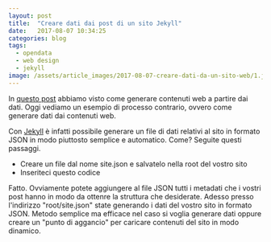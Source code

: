```yaml
---
layout: post
title:  "Creare dati dai post di un sito Jekyll"
date:   2017-08-07 10:34:25
categories: blog
tags:
  - opendata
  - web design
  - jekyll
image: /assets/article_images/2017-08-07-creare-dati-da-un-sito-web/1.jpeg
---
```


In [questo post](https://iltempe.github.io/blog/2017/08/05/generare-siti-da-dataset.html) abbiamo visto come generare contenuti web a partire dai dati. Oggi vediamo un esempio di processo contrario, ovvero come generare dati dai contenuti web.

Con [Jekyll](https://jekyllrb.com/) è infatti possibile generare un file di dati relativi al sito in formato JSON in modo piuttosto semplice e automatico. Come? Seguite questi passaggi.

- Creare un file dal nome site.json e salvatelo nella root del vostro sito
- Inseriteci questo codice

<script src="https://gist.github.com/iltempe/3bc085abcd82782abdb2d883190f08eb.js"></script>

Fatto. Ovviamente potete aggiungere al file JSON tutti i metadati che i vostri post hanno in modo da ottenre la struttura che desiderate. Adesso presso l'indirizzo "root/site.json" state generando i dati del vostro sito in formato JSON. Metodo semplice ma efficace nel caso si voglia generare dati oppure creare un "punto di aggancio" per caricare contenuti del sito in modo dinamico.